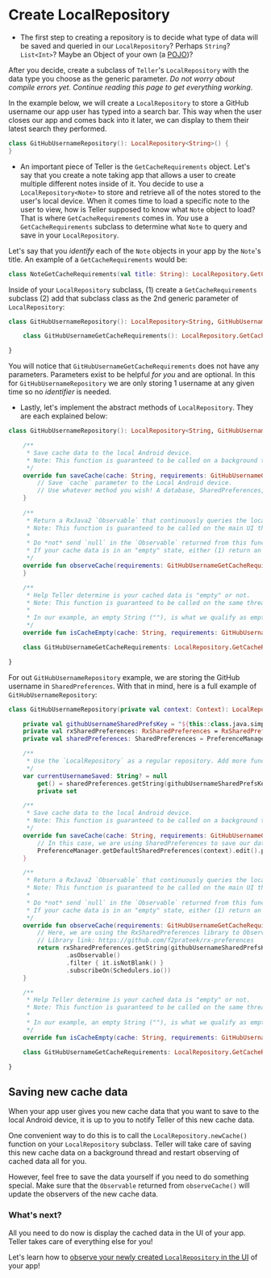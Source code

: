 # Create LocalRepository

* The first step to creating a repository is to decide what type of data will be saved and queried in our `LocalRepository`? Perhaps `String`? `List<Int>`? Maybe an Object of your own (a [POJO](https://en.wikipedia.org/wiki/Plain_old_Java_object))? 

After you decide, create a subclass of `Teller`'s `LocalRepository` with the data type you choose as the generic parameter. *Do not worry about compile errors yet. Continue reading this page to get everything working*. 

In the example below, we will create a `LocalRepository` to store a GitHub username our app user has typed into a search bar. This way when the user closes our app and comes back into it later, we can display to them their latest search they performed. 

```kotlin
class GitHubUsernameRepository(): LocalRepository<String>() {    
}
```

* An important piece of Teller is the `GetCacheRequirements` object. Let's say that you create a note taking app that allows a user to create multiple different notes inside of it. You decide to use a `LocalRepository<Note>` to store and retrieve all of the notes stored to the user's local device. When it comes time to load a specific note to the user to view, how is Teller supposed to know what `Note` object to load? That is where `GetCacheRequirements` comes in. *You* use a `GetCacheRequirements` subclass to determine what `Note` to query and save in your `LocalRepository`. 

Let's say that you *identify* each of the `Note` objects in your app by the `Note`'s title. An example of a `GetCacheRequirements` would be: 

```kotlin
class NoteGetCacheRequirements(val title: String): LocalRepository.GetCacheRequirements
```

Inside of your `LocalRepository` subclass, (1) create a `GetCacheRequirements` subclass (2) add that subclass class as the 2nd generic parameter of `LocalRepository`:

```kotlin
class GitHubUsernameRepository(): LocalRepository<String, GitHubUsernameRepository.GitHubUsernameGetCacheRequirements>() {

    class GitHubUsernameGetCacheRequirements(): LocalRepository.GetCacheRequirements

}
```

You will notice that `GitHubUsernameGetCacheRequirements` does not have any parameters. Parameters exist to be helpful *for you* and are optional. In this for `GitHubUsernameRepository` we are only storing 1 username at any given time so no *identifier* is needed. 

* Lastly, let's implement the abstract methods of `LocalRepository`. They are each explained below: 

```kotlin
class GitHubUsernameRepository(): LocalRepository<String, GitHubUsernameRepository.GitHubUsernameGetCacheRequirements>() {

    /** 
     * Save cache data to the local Android device.
     * Note: This function is guaranteed to be called on a background thread. 
     */ 
    override fun saveCache(cache: String, requirements: GitHubUsernameGetCacheRequirements) {        
        // Save `cache` parameter to the Local Android device. 
        // Use whatever method you wish! A database, SharedPreferences, a file, anything. 
    }
    
    /**
     * Return a RxJava2 `Observable` that continuously queries the locally cached data and notifies any observers of changes. 
     * Note: This function is guaranteed to be called on the main UI thread.      
     *
     * Do *not* send `null` in the `Observable` returned from this function. This is a rule set by RxJava and it will throw an exception. 
     * If your cache data is in an "empty" state, either (1) return an empty value (Example: an empty String, "") or (2) create a POJO with an optional inside of it. 
     */ 
    override fun observeCache(requirements: GitHubUsernameGetCacheRequirements): Observable<String> {        
    }

    /**
     * Help Teller determine is your cached data is "empty" or not. 
     * Note: This function is guaranteed to be called on the same thread as `observeCache()`. 
     *
     * In our example, an empty String (""), is what we qualify as empty. If you have a POJO, List, or any other data type, you return back if the `cache` parameter is empty or not. 
     */
    override fun isCacheEmpty(cache: String, requirements: GitHubUsernameGetCacheRequirements): Boolean = cache.isBlank()

    class GitHubUsernameGetCacheRequirements: LocalRepository.GetCacheRequirements

}
```

For out `GitHubUsernameRepository` example, we are storing the GitHub username in `SharedPreferences`. With that in mind, here is a full example of `GitHubUsernameRepository`:

```kotlin
class GitHubUsernameRepository(private val context: Context): LocalRepository<String, GitHubUsernameRepository.GitHubUsernameGetCacheRequirements>() {

    private val githubUsernameSharedPrefsKey = "${this::class.java.simpleName}_githubUsername_key"
    private val rxSharedPreferences: RxSharedPreferences = RxSharedPreferences.create(PreferenceManager.getDefaultSharedPreferences(context))
    private val sharedPreferences: SharedPreferences = PreferenceManager.getDefaultSharedPreferences(context)

    /**
     * Use the `LocalRepository` as a regular repository. Add more functions to it to read, edit, delete the GitHub username data type.
     */
    var currentUsernameSaved: String? = null
        get() = sharedPreferences.getString(githubUsernameSharedPrefsKey, null)
        private set

    /**
     * Save cache data to the local Android device.
     * Note: This function is guaranteed to be called on a background thread.
     */
    override fun saveCache(cache: String, requirements: GitHubUsernameGetCacheRequirements) {
        // In this case, we are using SharedPreferences to save our data.
        PreferenceManager.getDefaultSharedPreferences(context).edit().putString(githubUsernameSharedPrefsKey, cache).apply()
    }

    /**
     * Return a RxJava2 `Observable` that continuously queries the locally cached data and notifies any observers of changes.
     * Note: This function is guaranteed to be called on the main UI thread.
     *
     * Do *not* send `null` in the `Observable` returned from this function. This is a rule set by RxJava and it will throw an exception.
     * If your cache data is in an "empty" state, either (1) return an empty value (Example: an empty String, "") or (2) create a POJO with an optional inside of it.
     */
    override fun observeCache(requirements: GitHubUsernameGetCacheRequirements): Observable<String> {
        // Here, we are using the RxSharedPreferences library to Observe the SharedPreferences
        // Library link: https://github.com/f2prateek/rx-preferences
        return rxSharedPreferences.getString(githubUsernameSharedPrefsKey, "")
                .asObservable()
                .filter { it.isNotBlank() }
                .subscribeOn(Schedulers.io())
    }

    /**
     * Help Teller determine is your cached data is "empty" or not.
     * Note: This function is guaranteed to be called on the same thread as `observeCache()`.
     *
     * In our example, an empty String (""), is what we qualify as empty. If you have a POJO, List, or any other data type, you return back if the `cache` parameter is empty or not.
     */
    override fun isCacheEmpty(cache: String, requirements: GitHubUsernameGetCacheRequirements): Boolean = cache.isBlank()

    class GitHubUsernameGetCacheRequirements: LocalRepository.GetCacheRequirements

}
```

## Saving new cache data

When your app user gives you new cache data that you want to save to the local Android device, it is up to you to notify Teller of this new cache data. 

One convenient way to do this is to call the `LocalRepository.newCache()` function on your `LocalRepository` subclass. Teller will take care of saving this new cache data on a background thread and restart observing of cached data all for you. 

However, feel free to save the data yourself if you need to do something special. Make sure that the `Observable` returned from `observeCache()` will update the observers of the new cache data. 

### What's next? 

All you need to do now is display the cached data in the UI of your app. Teller takes care of everything else for you! 

Let's learn how to [observe your newly created `LocalRepository` in the UI](observe_localrepository) of your app!
